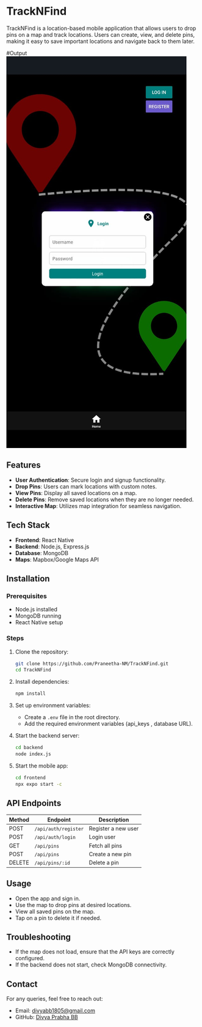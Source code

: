 
# TrackNFind
TrackNFind is a location-based mobile application that allows users to drop pins on a map and track locations. Users can create, view, and delete pins, making it easy to save important locations and navigate back to them later.

#Output
![img1](tr1.jpg)

## Features
- **User Authentication**: Secure login and signup functionality.
- **Drop Pins**: Users can mark locations with custom notes.
- **View Pins**: Display all saved locations on a map.
- **Delete Pins**: Remove saved locations when they are no longer needed.
- **Interactive Map**: Utilizes map integration for seamless navigation.

## Tech Stack
- **Frontend**: React Native
- **Backend**: Node.js, Express.js
- **Database**: MongoDB
- **Maps**: Mapbox/Google Maps API

## Installation

### Prerequisites
- Node.js installed
- MongoDB running
- React Native setup

### Steps
1. Clone the repository:
   ```sh
   git clone https://github.com/Praneetha-NM/TrackNFind.git
   cd TrackNFind
   ```
2. Install dependencies:
   ```sh
   npm install
   ```
3. Set up environment variables:
   - Create a `.env` file in the root directory.
   - Add the required environment variables (api_keys , database URL).

4. Start the backend server:
   ```sh
   cd backend
   node index.js
   ```
5. Start the mobile app:
   ```sh
   cd frontend
   npx expo start -c
   ```

## API Endpoints
| Method | Endpoint            | Description          |
|--------|--------------------|----------------------|
| POST   | `/api/auth/register` | Register a new user |
| POST   | `/api/auth/login`    | Login user          |
| GET    | `/api/pins`          | Fetch all pins      |
| POST   | `/api/pins`          | Create a new pin    |
| DELETE | `/api/pins/:id`      | Delete a pin        |

## Usage
- Open the app and sign in.
- Use the map to drop pins at desired locations.
- View all saved pins on the map.
- Tap on a pin to delete it if needed.

## Troubleshooting
- If the map does not load, ensure that the API keys are correctly configured.
- If the backend does not start, check MongoDB connectivity.

## Contact
For any queries, feel free to reach out:
- Email: divyabb1805@gmail.com
- GitHub: [Divya Prabha BB](https://github.com/divyaprabha1805)

